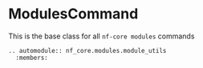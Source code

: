 # ModulesCommand

This is the base class for all `nf-core modules` commands

```{eval-rst}
.. automodule:: nf_core.modules.module_utils
  :members:
```
